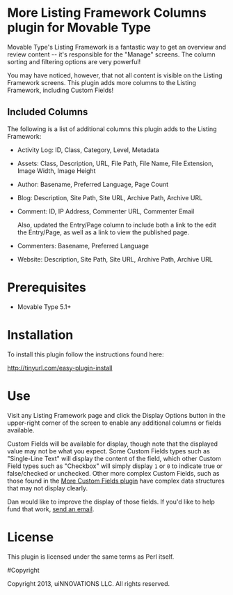 # More Listing Framework Columns plugin for Movable Type

Movable Type's Listing Framework is a fantastic way to get an overview and
review content -- it's responsible for the "Manage" screens. The column sorting
and filtering options are very powerful!

You may have noticed, however, that not all content is visible on the Listing
Framework screens. This plugin adds more columns to the Listing Framework,
including Custom Fields!

## Included Columns

The following is a list of additional columns this plugin adds to the Listing
Framework:

* Activity Log: ID, Class, Category, Level, Metadata

* Assets: Class, Description, URL, File Path, File Name, File Extension, Image
  Width, Image Height

* Author: Basename, Preferred Language, Page Count

* Blog: Description, Site Path, Site URL, Archive Path, Archive URL

* Comment: ID, IP Address, Commenter URL, Commenter Email

  Also, updated the Entry/Page column to include both a link to the edit the
  Entry/Page, as well as a link to view the published page.

* Commenters: Basename, Preferred Language

* Website: Description, Site Path, Site URL, Archive Path, Archive URL

# Prerequisites

* Movable Type 5.1+

# Installation

To install this plugin follow the instructions found here:

http://tinyurl.com/easy-plugin-install

# Use

Visit any Listing Framework page and click the Display Options button in the
upper-right corner of the screen to enable any additional columns or fields
available.

Custom Fields will be available for display, though note that the displayed
value may not be what you expect. Some Custom Fields types such as "Single-Line
Text" will display the content of the field, which other Custom Field types
such as "Checkbox" will simply display `1` or `0` to indicate true or
false/checked or unchecked. Other more complex Custom Fields, such as those
found in the
[More Custom Fields plugin](http://eatdrinksleepmovabletype.com/plugins/more_custom_fields/)
have complex data structures that may not display clearly.

Dan would like to improve the display of those fields. If you'd like to help
fund that work, [send an email](mailto:contact@uinnovations.com).

# License

This plugin is licensed under the same terms as Perl itself.

#Copyright

Copyright 2013, uiNNOVATIONS LLC. All rights reserved.

